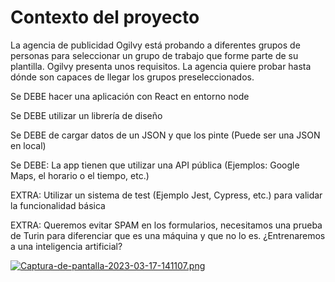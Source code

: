 # Contexto del proyecto

La agencia de publicidad Ogilvy está probando a diferentes grupos de personas para seleccionar un grupo de trabajo que forme parte de su plantilla. Ogilvy presenta unos requisitos. La agencia quiere probar hasta dónde son capaces de llegar los grupos preseleccionados.


Se DEBE hacer una aplicación con React en entorno node

Se DEBE utilizar un librería de diseño

Se DEBE de cargar datos de un JSON y que los pinte (Puede ser una JSON en local)

Se DEBE: La app tienen que utilizar una API pública (Ejemplos: Google Maps, el horario o el tiempo, etc.)

EXTRA: Utilizar un sistema de test (Ejemplo Jest, Cypress, etc.) para validar la funcionalidad básica

EXTRA: Queremos evitar SPAM en los formularios, necesitamos una prueba de Turin para diferenciar que es una máquina y que no lo es. ¿Entrenaremos a una inteligencia artificial?


[![Captura-de-pantalla-2023-03-17-141107.png](https://i.postimg.cc/6qhZZvyr/Captura-de-pantalla-2023-03-17-141107.png)](https://postimg.cc/7Jfb8b1h)

